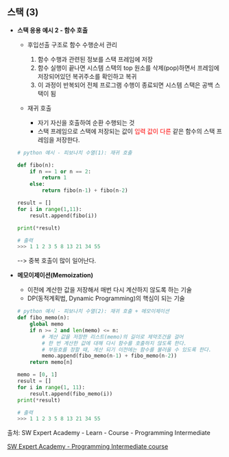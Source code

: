 ## 스택 (3)

- <strong>스택 응용 예시 2 - 함수 호출</strong>

  - 후입선출 구조로 함수 수행순서 관리
    1. 함수 수행과 관련된 정보를 스택 프레임에 저장
    2. 함수 실행이 끝나면 시스템 스택의 top 원소를 삭제(pop)하면서 프레임에 저장되어있던 복귀주소를 확인하고 복귀
    3. 이 과정이 반복되어 전체 프로그램 수행이 종료되면 시스템 스택은 공백 스택이 됨
  
    

  - 재귀 호출
    - 자기 자신을 호출하여 순환 수행되는 것
    - 스택 프레임으로 스택에 저장되는 값이 <span style="color:red">입력 값이 다른</span> 같은 함수의 스택 프레임을 저장한다.

  ```python
  # python 예시 - 피보나치 수열(1): 재귀 호출
  
  def fibo(n):
      if n == 1 or n == 2:
          return 1
      else:
          return fibo(n-1) + fibo(n-2)
  
  result = []
  for i in range(1,11):
      result.append(fibo(i))
  
  print(*result)
  
  # 출력
  >>> 1 1 2 3 5 8 13 21 34 55
  ```
  
  --> 중복 호출이 많이 일어난다.



- <strong>메모이제이션(Memoization)</strong>

  - 이전에 계산한 값을 저장해서 매번 다시 계산하지 않도록 하는 기술
  - DP(동적계획법, Dynamic Programming)의 핵심이 되는 기술

  ```python
  # python 예시 - 피보나치 수열(2): 재귀 호출 + 메모이제이션
  def fibo_memo(n):
      global memo
      if n >= 2 and len(memo) <= n: 
          # 계산 값을 저장한 리스트(memo)의 길이로 제약조건을 걸어 
          # 한 번 계산한 값에 대해 다시 함수를 호출하지 않도록 한다.
          # 부등호를 정할 때, 계산 되기 이전에는 함수를 불러올 수 있도록 한다.
          memo.append(fibo_memo(n-1) + fibo_memo(n-2))
      return memo[n]
  
  memo = [0, 1]
  result = []
  for i in range(1, 11):
      result.append(fibo_memo(i))
  print(*result)
  
  # 출력
  >>> 1 1 2 3 5 8 13 21 34 55
  ```

  



출처: SW Expert Academy - Learn - Course - Programming Intermediate

[SW Expert Academy - Programming Intermediate course](https://swexpertacademy.com/main/learn/course/subjectList.do?courseId=AVuPDN86AAXw5UW6)

